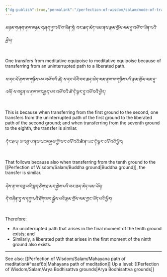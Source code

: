 ```yaml
---
{"dg-publish":true,"permalink":"/perfection-of-wisdom/salam/mode-of-transferring-from-one-mahayana-ground-to-the-next/"}
---
```


###### མཉམ་གཞག་ནས་མཉམ་གཞག་ཏུ་འཕོ་བ་ཡིན་ཏེ། བར་ཆད་མེད་ལམ་ནས་རྣམ་གྲོལ་ལམ་དུ་འཕོ་བ་ཡིན་པའི་ཕྱིར།
One transfers from meditative equipoise to meditative equipoise because of transferring from an uninterrupted path to a liberated path.
###### ས་དང་པོ་ནས་ས་གཉིས་པར་འཕོ་བའི་ཚེ། ས་དང་པོའི་བར་ཆད་མེད་ལམ་ནས་ས་གཉིས་པའི་རྣམ་གྲོལ་ལམ་དུ་འཕོ། ས་བདུན་པ་ནས་ས་བརྒྱད་པར་འཕོ་བའི་ཚེ་དེ་ལྟར་དུ་འཕོ་བའི་ཕྱིར།  
This is because when transferring from the first ground to the second, one transfers from the uninterrupted path of the first ground to the liberated path of the second ground; and when transferring from the seventh ground to the eighth, the transfer is similar.
###### དེར་ཐལ། ས་བཅུ་པ་ནས་སངས་རྒྱས་ཀྱི་སར་འཕོ་བའི་ཚེ་ན་ཡང་དེ་ལྟར་འཕོ་བའི་ཕྱིར།
That follows because also when transferring from the tenth ground to the [[Perfection of Wisdom/Salam/Buddha ground\|Buddha ground]], the transfer is similar.
###### དེས་ན་ས་བཅུ་པའི་སྐད་ཅིག་ཐ་མར་སྐྱེས་པའི་བར་ཆད་མེད་ལམ་ཡོད།<br>དེ་བཞིན་དུ་ས་དགུ་པའི་ཐོག་མར་སྐྱེས་པའི་རྣམ་གྲོལ་ལམ་ཀྱང་ཡོད་པའི་ཕྱིར།
Therefore:
- An uninterrupted path that arises in the final moment of the tenth ground exists; and
- Similarly, a liberated path that arises in the first moment of the ninth ground also exists.

---
See also: [[Perfection of Wisdom/Salam/Mahayana path of meditation#^eaef6b\|Mahayana path of meditation]]
Up a level: [[Perfection of Wisdom/Salam/Arya Bodhisattva grounds\|Arya Bodhisattva grounds]]